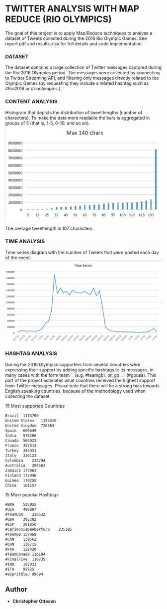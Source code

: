 # TWITTER ANALYSIS WITH MAP REDUCE (RIO OLYMPICS)
The goal of this project is to apply Map/Reduce techniques to analyse a dataset of Tweets collected during the 2016 Rio Olympic Games. 
See report.pdf and results.xlsx for full details and code implementation.

### DATASET
The dataset contains a large collection of Twitter messages captured during the Rio 2016 Olympics period. The messages were collected by connecting to Twitter Streaming API, and filtering only messages directly related to the Olympic Games (by requesting they include a related hashtag such as #Rio2016 or #rioolympics ).

### CONTENT ANALYSIS
Histogram that depicts the distribution of tweet lengths (number of characters). To make the data more readable the bars is aggregated in groups of 5 (that is, 1-5, 6-10, and so on).
![Tweet length](img/length.png)

The average tweetlength is 107 characters. 

### TIME ANALYSIS 
Time series diagram with the number of Tweets that were posted each day of the event.
![tweets as a timeseries](img/timeseries.png)


### HASHTAG ANALYSIS 
During the 2016 Olympics supporters from several countries were expressing their support by adding specific hashtags to its messages, in many cases with the form team__ (e.g. #teamgb). or, go___ (#gousa).
This part of the project estimates what countries received the highest support from Twitter messages. Please note that there will be a strong bias towards English speaking countries, because of the methodology used when collecting the dataset.  

15 Most supported Countries 
```
Brazil	1173700
United States	1154410
United Kingdom	720363
Spain	606649
India	576260
Canada	564023
France	357613
Turkey	342921
Italy	336123
Colombia	235794
Australia	204503
Jamaica	175963
Finland	172946
Guinea	170255
China	161157
```

15 Most popular Hashtags 
```
#BRA	525955
#USA	496897
#TeamUSA	328532
#GBR	295202
#ESP	261850
#CerimoniaDeAbertura	235395
#TeamGB	157069
#CAN	139562
#CHN	136715
#FRA	122420
#TeamCanada	116104
#FinalFive	110735
#IND	102033
#ITA	99725
#espritbleu	99694
```

## Author

* **Christopher Ottesen** 



